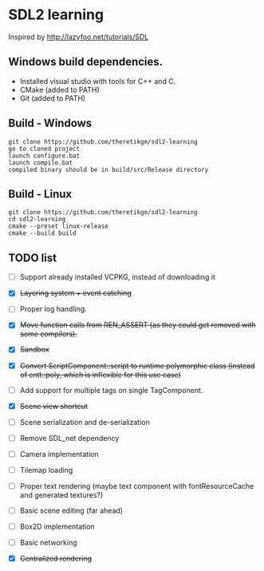 # SDL2 learning
Inspired by http://lazyfoo.net/tutorials/SDL

## Windows build dependencies.
- Installed visual studio with tools for C++ and C.
- CMake (added to PATH)
- Git (added to PATH)

## Build - Windows
    git clone https://github.com/theretikgm/sdl2-learning
    go to cloned project
    launch configure.bat
    launch compile.bat
    compiled binary should be in build/src/Release directory

## Build - Linux
    git clone https://github.com/theretikgm/sdl2-learning
    cd sdl2-learning
    cmake --preset linux-release
    cmake --build build

## TODO list
- [ ] Support already installed VCPKG, instead of downloading it
- [x] ~~Layering system + event catching~~
- [ ] Proper log handling.
- [x] ~~Move function calls from REN_ASSERT (as they could get removed with some compilers).~~
- [x] ~~Sandbox~~
- [x] ~~Convert ScriptComponent::script to runtime polymorphic class (instead of entt::poly, which is inflexible for this use case)~~
- [ ] Add support for multiple tags on single TagComponent.
- [x] ~~Scene view shortcut~~
- [ ] Scene serialization and de-serialization
- [ ] Remove SDL_net dependency
- [ ] Camera implementation
- [ ] Tilemap loading
- [ ] Proper text rendering (maybe text component with fontResourceCache and generated textures?)
- [ ] Basic scene editing (far ahead)
- [ ] Box2D implementation
- [ ] Basic networking
- [x] ~~Centralized rendering~~
 